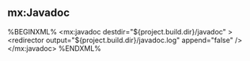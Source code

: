 ## mx:Javadoc

%BEGINXML%
<mx:javadoc destdir="${project.build.dir}/javadoc" >
	<redirector output="${project.build.dir}/javadoc.log" append="false" />
</mx:javadoc>
%ENDXML%
